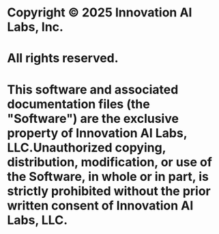 # Copyright © 2025 Innovation AI Labs, Inc.

# All rights reserved.

# This software and associated documentation files (the "Software") are the exclusive property of Innovation AI Labs, LLC.Unauthorized copying, distribution, modification, or use of the Software, in whole or in part, is strictly prohibited without the prior written consent of Innovation AI Labs, LLC.